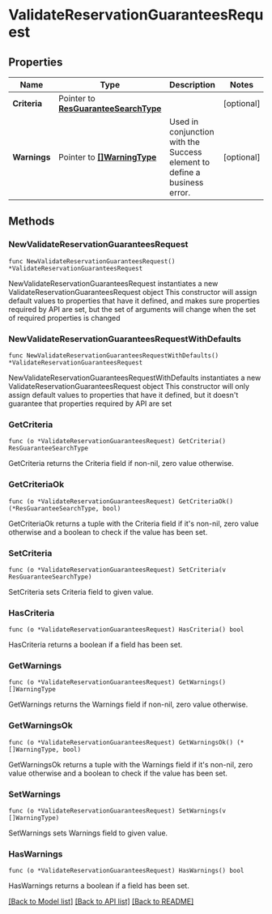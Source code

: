 # ValidateReservationGuaranteesRequest

## Properties

Name | Type | Description | Notes
------------ | ------------- | ------------- | -------------
**Criteria** | Pointer to [**ResGuaranteeSearchType**](ResGuaranteeSearchType.md) |  | [optional] 
**Warnings** | Pointer to [**[]WarningType**](WarningType.md) | Used in conjunction with the Success element to define a business error. | [optional] 

## Methods

### NewValidateReservationGuaranteesRequest

`func NewValidateReservationGuaranteesRequest() *ValidateReservationGuaranteesRequest`

NewValidateReservationGuaranteesRequest instantiates a new ValidateReservationGuaranteesRequest object
This constructor will assign default values to properties that have it defined,
and makes sure properties required by API are set, but the set of arguments
will change when the set of required properties is changed

### NewValidateReservationGuaranteesRequestWithDefaults

`func NewValidateReservationGuaranteesRequestWithDefaults() *ValidateReservationGuaranteesRequest`

NewValidateReservationGuaranteesRequestWithDefaults instantiates a new ValidateReservationGuaranteesRequest object
This constructor will only assign default values to properties that have it defined,
but it doesn't guarantee that properties required by API are set

### GetCriteria

`func (o *ValidateReservationGuaranteesRequest) GetCriteria() ResGuaranteeSearchType`

GetCriteria returns the Criteria field if non-nil, zero value otherwise.

### GetCriteriaOk

`func (o *ValidateReservationGuaranteesRequest) GetCriteriaOk() (*ResGuaranteeSearchType, bool)`

GetCriteriaOk returns a tuple with the Criteria field if it's non-nil, zero value otherwise
and a boolean to check if the value has been set.

### SetCriteria

`func (o *ValidateReservationGuaranteesRequest) SetCriteria(v ResGuaranteeSearchType)`

SetCriteria sets Criteria field to given value.

### HasCriteria

`func (o *ValidateReservationGuaranteesRequest) HasCriteria() bool`

HasCriteria returns a boolean if a field has been set.

### GetWarnings

`func (o *ValidateReservationGuaranteesRequest) GetWarnings() []WarningType`

GetWarnings returns the Warnings field if non-nil, zero value otherwise.

### GetWarningsOk

`func (o *ValidateReservationGuaranteesRequest) GetWarningsOk() (*[]WarningType, bool)`

GetWarningsOk returns a tuple with the Warnings field if it's non-nil, zero value otherwise
and a boolean to check if the value has been set.

### SetWarnings

`func (o *ValidateReservationGuaranteesRequest) SetWarnings(v []WarningType)`

SetWarnings sets Warnings field to given value.

### HasWarnings

`func (o *ValidateReservationGuaranteesRequest) HasWarnings() bool`

HasWarnings returns a boolean if a field has been set.


[[Back to Model list]](../README.md#documentation-for-models) [[Back to API list]](../README.md#documentation-for-api-endpoints) [[Back to README]](../README.md)


